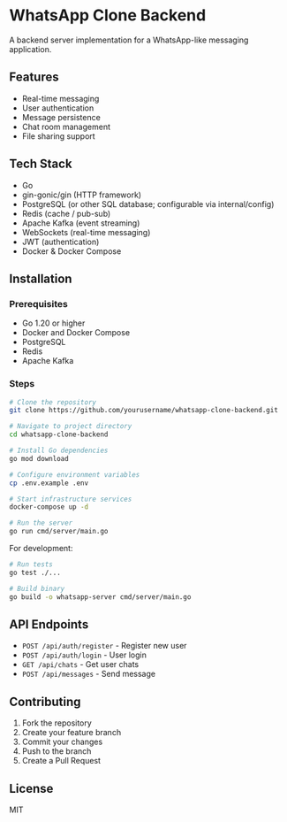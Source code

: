 # WhatsApp Clone Backend

A backend server implementation for a WhatsApp-like messaging application.

## Features

- Real-time messaging
- User authentication
- Message persistence
- Chat room management
- File sharing support

## Tech Stack

- Go
- gin-gonic/gin (HTTP framework)
- PostgreSQL (or other SQL database; configurable via internal/config)
- Redis (cache / pub-sub)
- Apache Kafka (event streaming)
- WebSockets (real-time messaging)
- JWT (authentication)
- Docker & Docker Compose

## Installation
### Prerequisites

- Go 1.20 or higher
- Docker and Docker Compose
- PostgreSQL
- Redis
- Apache Kafka

### Steps

```bash
# Clone the repository
git clone https://github.com/yourusername/whatsapp-clone-backend.git

# Navigate to project directory
cd whatsapp-clone-backend

# Install Go dependencies
go mod download

# Configure environment variables
cp .env.example .env

# Start infrastructure services
docker-compose up -d

# Run the server
go run cmd/server/main.go
```

For development:

```bash
# Run tests
go test ./...

# Build binary
go build -o whatsapp-server cmd/server/main.go
```

## API Endpoints

- `POST /api/auth/register` - Register new user
- `POST /api/auth/login` - User login
- `GET /api/chats` - Get user chats
- `POST /api/messages` - Send message


## Contributing

1. Fork the repository
2. Create your feature branch
3. Commit your changes
4. Push to the branch
5. Create a Pull Request

## License

MIT
